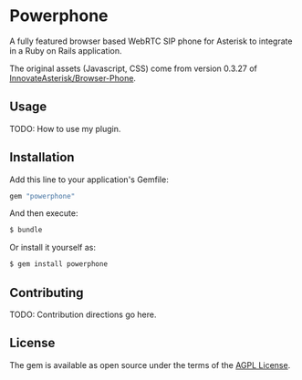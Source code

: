 # Powerphone
A fully featured browser based WebRTC SIP phone for Asterisk to integrate in a Ruby on Rails application.

The original assets (Javascript, CSS) come from version 0.3.27 of [InnovateAsterisk/Browser-Phone](https://github.com/InnovateAsterisk/Browser-Phone/commit/e7dcad42412020b948c9a9c9328f4f7dc7bd1883). 

## Usage
TODO: How to use my plugin.

## Installation
Add this line to your application's Gemfile:

```ruby
gem "powerphone"
```

And then execute:
```bash
$ bundle
```

Or install it yourself as:
```bash
$ gem install powerphone
```

## Contributing
TODO: Contribution directions go here.

## License
The gem is available as open source under the terms of the [AGPL License](https://opensource.org/license/agpl-v3).
